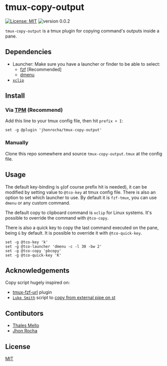 # tmux-copy-output

[![License: MIT](https://img.shields.io/badge/License-MIT-yellow.svg)](https://wfxr.mit-license.org/2018)
![version 0.0.2](https://img.shields.io/badge/version-0.0.1-red.svg)

`tmux-copy-output` is a tmux plugin for copying command's outputs inside a pane.


## Dependencies

- Launcher: Make sure you have a launcher or finder to be able to select:
  - [fzf](https://github.com/junegunn/fzf) [Recommended]
  - [dmenu](https://github.com/junegunn/fzf)
- [`xclip`](https://github.com/astrand/xclip)

## Install

### Via [TPM](https://github.com/tmux-plugins/tpm) (Recommend)

Add this line to your tmux config file, then hit `prefix + I`:

``` tmux
set -g @plugin 'jhonrocha/tmux-copy-output'
```

### Manually

Clone this repo somewhere and source `tmux-copy-output.tmux` at the config file.

## Usage

The default key-binding is `g`(of course prefix hit is needed), it can be modified by setting value to `@tco-key` at tmux config file.
There is also an option to set which launcher to use. By default it is `fzf-tmux`, you can use `dmenu` or any custom command.

The default copy to clipboard command is `xclip` for Linux systems. It's possible to override the command with `@tco-copy`.

There is also a quick key to copy the last command executed on the pane, being `G` by default. It is possible to override it with `@tco-quick-key`.

``` tmux
set -g @tco-key 'k'
set -g @tco-launcher 'dmenu -c -l 30 -bw 2'
set -g @tco-copy 'pbcopy'
set -g @tco-quick-key 'K'
```

## Acknowledgements
Copy script hugely inspired on:

- [tmux-fzf-url](https://github.com/wfxr/tmux-fzf-url) plugin
- [`Luke Smith`](https://lukesmith.xyz/) script to [copy from external pipe on st](https://github.com/LukeSmithxyz/st/blob/master/st-copyout)

## Contibutors

- [Thales Mello](https://github.com/thalesmello)
- [Jhon Rocha](https://github.com/jhonrocha)

## License

[MIT](https://github.com/jhonrocha/tmux-copy-output/blob/master/LICENSE)
